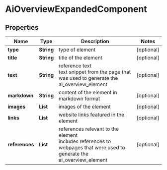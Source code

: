 # AiOverviewExpandedComponent


## Properties

| Name | Type | Description | Notes |
|------------ | ------------- | ------------- | -------------|
**type** | **String** | type of element |[optional]|
**title** | **String** | title of the element |[optional]|
**text** | **String** | reference text<br>text snippet from the page that was used to generate the ai_overview_element |[optional]|
**markdown** | **String** | content of the element in markdown format |[optional]|
**images** | **List<AiModeImagesElement>** | images of the element |[optional]|
**links** | **List<LinkElement>** | website links featured in the element |[optional]|
**references** | **List<AiAiOverviewReferenceInfo>** | references relevant to the element<br>includes references to webpages that were used to generate the ai_overview_element |[optional]|